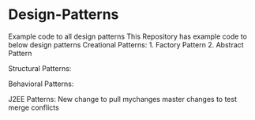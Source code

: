 # Design-Patterns
Example code to all design patterns
This Repository has example code to below design patterns
Creational Patterns:
	1. Factory Pattern
	2. Abstract Pattern

Structural Patterns:

Behavioral Patterns: 

J2EE Patterns:
New change to pull
mychanges
master changes to test merge conflicts

